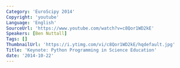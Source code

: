 ```yaml
---
Category: 'EuroScipy 2014'
Copyright: 'youtube'
Language: 'English'
SourceUrl: 'https://www.youtube.com/watch?v=c8Qor1WD2kE'
Speakers: [Ben Nuttall]
Tags: []
ThumbnailUrl: 'https://i.ytimg.com/vi/c8Qor1WD2kE/hqdefault.jpg'
Title: 'Keynote: Python Programming in Science Education'
date: '2014-10-22'
---
```


